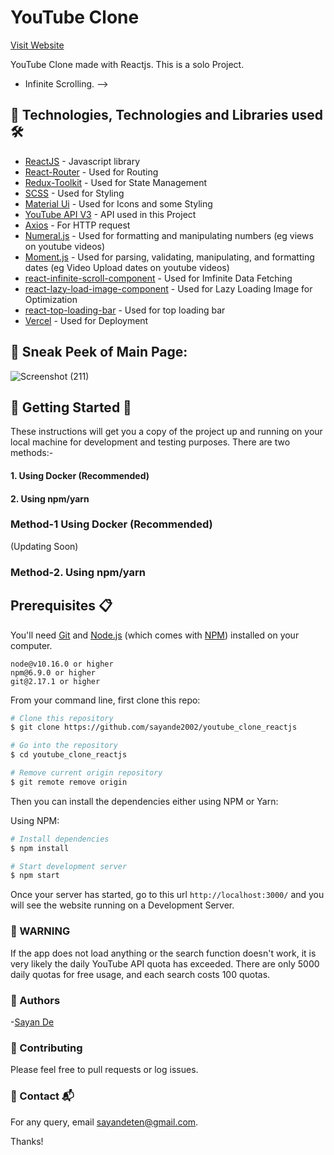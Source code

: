 # YouTube Clone

[Visit Website](https://youtube-clone-reactjs-woad.vercel.app/)

YouTube Clone made with Reactjs. This is a solo Project.

<!-- ## 📌 Features 💡 

- Multiple Routes. -->
- Infinite Scrolling. -->


## 📌 Technologies, Technologies and Libraries used 🛠️

- [ReactJS](https://reactjs.org) - Javascript library
- [React-Router](https://www.npmjs.com/package/react-router) - Used for Routing 
- [Redux-Toolkit](https://redux-toolkit.js.org/) - Used for State Management 
- [SCSS](https://sass-lang.com/) - Used for Styling
- [Material Ui](https://mui.com/) - Used for Icons and some Styling
- [YouTube API V3](https://developers.google.com/youtube/v3) - API used in this Project
- [Axios](https://axios-http.com/docs/intro) - For HTTP request
- [Numeral.js](http://numeraljs.com/) - Used for formatting and manipulating numbers (eg views on youtube videos)
- [Moment.js](https://momentjs.com/) - Used for parsing, validating, manipulating, and formatting dates (eg Video Upload dates on youtube videos)
- [react-infinite-scroll-component](https://www.npmjs.com/package/react-infinite-scroll-component) - Used for Imfinite Data Fetching
- [react-lazy-load-image-component](https://www.npmjs.com/package/react-lazy-load-image-component) - Used for Lazy Loading Image for Optimization
- [react-top-loading-bar](https://www.npmjs.com/package/react-top-loading-bar) - Used for top loading bar
- [Vercel](https://vercel.com/) - Used for Deployment


## 📌 Sneak Peek of Main Page:
![Screenshot (211)](https://user-images.githubusercontent.com/107565578/224445336-02fbf02b-f536-4e09-a386-718a7466cb2f.png)


## 📌 Getting Started 🚀

These instructions will get you a copy of the project up and running on your local machine for development and testing purposes.
There are two methods:-
#### 1. Using Docker (Recommended)
#### 2. Using npm/yarn


### Method-1 Using Docker (Recommended)
(Updating Soon)

### Method-2. Using npm/yarn

## Prerequisites 📋

You'll need [Git](https://git-scm.com) and [Node.js](https://nodejs.org/en/download/) (which comes with [NPM](http://npmjs.com)) installed on your computer.

```
node@v10.16.0 or higher
npm@6.9.0 or higher
git@2.17.1 or higher
```

From your command line, first clone this repo:

```bash
# Clone this repository
$ git clone https://github.com/sayande2002/youtube_clone_reactjs

# Go into the repository
$ cd youtube_clone_reactjs

# Remove current origin repository
$ git remote remove origin
```

Then you can install the dependencies either using NPM or Yarn:

Using NPM:

```bash
# Install dependencies
$ npm install

# Start development server
$ npm start
```

Once your server has started, go to this url `http://localhost:3000/` and you will see the website running on a Development Server.

### 📌 WARNING
If the app does not load anything or the search function doesn't work, it is very likely the daily YouTube API quota has exceeded. There are only 5000 daily quotas for free usage, and each search costs 100 quotas.

### 📌 Authors
-[Sayan De](https://github.com/sayande2002)

### 📌 Contributing
Please feel free to pull requests or log issues.

### 📌 Contact 📬
For any query, email sayandeten@gmail.com.

Thanks!
